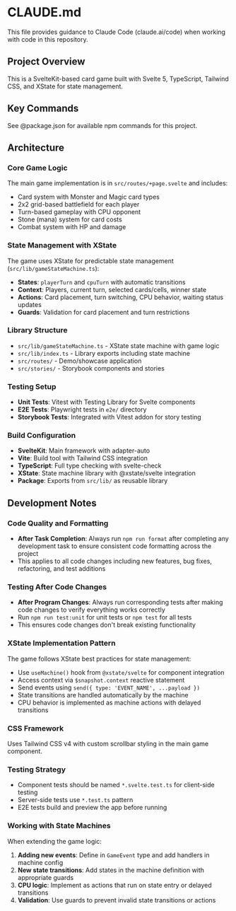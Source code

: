 # CLAUDE.md

This file provides guidance to Claude Code (claude.ai/code) when working with code in this repository.

## Project Overview

This is a SvelteKit-based card game built with Svelte 5, TypeScript, Tailwind CSS, and XState for state management.

## Key Commands

See @package.json for available npm commands for this project.

## Architecture

### Core Game Logic

The main game implementation is in `src/routes/+page.svelte` and includes:

- Card system with Monster and Magic card types
- 2x2 grid-based battlefield for each player
- Turn-based gameplay with CPU opponent
- Stone (mana) system for card costs
- Combat system with HP and damage

### State Management with XState

The game uses XState for predictable state management (`src/lib/gameStateMachine.ts`):

- **States**: `playerTurn` and `cpuTurn` with automatic transitions
- **Context**: Players, current turn, selected cards/cells, winner state
- **Actions**: Card placement, turn switching, CPU behavior, waiting status updates
- **Guards**: Validation for card placement and turn restrictions

### Library Structure

- `src/lib/gameStateMachine.ts` - XState state machine with game logic
- `src/lib/index.ts` - Library exports including state machine
- `src/routes/` - Demo/showcase application
- `src/stories/` - Storybook components and stories

### Testing Setup

- **Unit Tests**: Vitest with Testing Library for Svelte components
- **E2E Tests**: Playwright tests in `e2e/` directory
- **Storybook Tests**: Integrated with Vitest addon for story testing

### Build Configuration

- **SvelteKit**: Main framework with adapter-auto
- **Vite**: Build tool with Tailwind CSS integration
- **TypeScript**: Full type checking with svelte-check
- **XState**: State machine library with @xstate/svelte integration
- **Package**: Exports from `src/lib/` as reusable library

## Development Notes

### Code Quality and Formatting

- **After Task Completion**: Always run `npm run format` after completing any development task to ensure consistent code formatting across the project
- This applies to all code changes including new features, bug fixes, refactoring, and test additions

### Testing After Code Changes

- **After Program Changes**: Always run corresponding tests after making code changes to verify everything works correctly
- Run `npm run test:unit` for unit tests or `npm test` for all tests
- This ensures code changes don't break existing functionality

### XState Implementation Pattern

The game follows XState best practices for state management:

- Use `useMachine()` hook from `@xstate/svelte` for component integration
- Access context via `$snapshot.context` reactive statement
- Send events using `send({ type: 'EVENT_NAME', ...payload })`
- State transitions are handled automatically by the machine
- CPU behavior is implemented as machine actions with delayed transitions

### CSS Framework

Uses Tailwind CSS v4 with custom scrollbar styling in the main game component.

### Testing Strategy

- Component tests should be named `*.svelte.test.ts` for client-side testing
- Server-side tests use `*.test.ts` pattern
- E2E tests build and preview the app before running

### Working with State Machines

When extending the game logic:

1. **Adding new events**: Define in `GameEvent` type and add handlers in machine config
2. **New state transitions**: Add states in the machine definition with appropriate guards
3. **CPU logic**: Implement as actions that run on state entry or delayed transitions
4. **Validation**: Use guards to prevent invalid state transitions or actions
